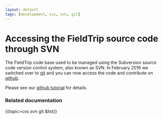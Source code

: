 ```yaml
---
layout: default
tags: [development, cvs, svn, git]
---
```


# Accessing the FieldTrip source code through SVN

The FieldTrip code base used to be managed using the Subversion source code version control system, also known as SVN. In February 2016 we switched over to [git](http://git-scm.com) and you can now access the code and contribute on [github](http://github.com/fieldtrip). 

Please see our [github tutorial](/[[/development/git) for details. 

### Related documentation

{{topic>cvs svn git &list}}
